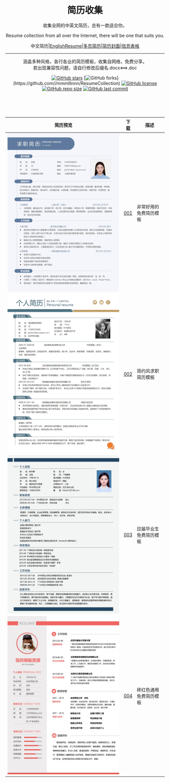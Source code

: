 <div align="center">
<h1>简历收集</h1>

收集全网的中英文简历，总有一款适合你。

Resume collection from all over the Internet, there will be one that suits you.

中文简历|[EnglishResume]()|[多页简历]()|[简历封面]()|[信息表格]()

---
<p align="center">
涵盖多种风格，各行各业的简历模板，收集自网络，免费分享。
<br>若出现兼容性问题，请自行修改后缀名.docx<==>.doc</p>

</p>

[![GitHub stars](https://img.shields.io/github/stars/mmmlllnnn/ResumeCollection.svg?style=popout-square)](https://github.com/mmmlllnnn/ResumeCollection)
[![GitHub forks](https://img.shields.io/github/forks/mmmlllnnn/ResumeCollection.svg?)](https://github.com//mmmlllnnn/ResumeCollection)
[![GitHub license](https://img.shields.io/github/license/mmmlllnnn/ResumeCollection.svg)](https://github.com/mmmlllnnn/ResumeCollection)
[![GitHub repo size](https://img.shields.io/github/repo-size/mmmlllnnn/ResumeCollection.svg)](https://github.com/mmmlllnnn/ResumeCollection)
[![GitHub last commit](https://img.shields.io/github/last-commit/mmmlllnnn/ResumeCollection.svg)](https://github.com/mmmlllnnn/ResumeCollection)
<br>
<br>
<br>
<br>
<br>



| 简历预览 | 下载 | 描述 | 
| ------- | ----- | ----- |
|![001](./1.中文简历/001/001.jpg)|[001](./1.中文简历/001/)|非常好用的免费简历模板|
|![002](./1.中文简历/002/002.jpg)|[002](./1.中文简历/002/)|简约风求职简历模板| 
|![003](./1.中文简历/003/003.jpg)|[003](./1.中文简历/003/)|应届毕业生免费简历模板| 
|![004](./1.中文简历/004/004.jpg)|[004](./1.中文简历/004/)|砖红色通用免费简历模板|  

